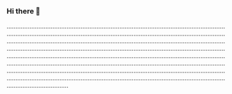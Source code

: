 ### Hi there 👋

...................................................................................................................................................................................................................................................................................................................................................................................................................................................................................................................................................................................................................................................................................................................................................................................................................................................................................................................................................................................................................................................................